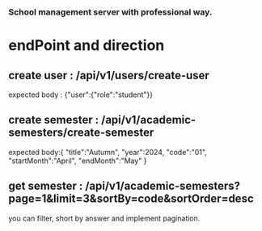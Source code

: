 ### School management server with professional way.

# endPoint and direction

## create user : /api/v1/users/create-user

expected body : {"user":{"role":"student"}}

## create semester : /api/v1/academic-semesters/create-semester

expected body:{
"title":"Autumn",
"year":2024,
"code":"01",
"startMonth":"April",
"endMonth":"May"
}

## get semester : /api/v1/academic-semesters?page=1&limit=3&sortBy=code&sortOrder=desc

you can filter, short by answer and implement pagination.
